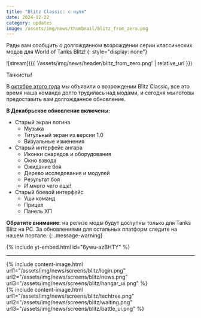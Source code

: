 ```yaml
---
title: "Blitz Classic: с нуля"
date: 2024-12-22
category: updates
image: /assets/img/news/thumbnail/blitz_from_zero.png
---
```


Рады вам сообщить о долгожданном возрождении серии классических модов для World of Tanks Blitz!
{: style="display: none"}

![stream]({{ '/assets/img/news/header/blitz_from_zero.png' | relative_url }})

Танкисты!

В [октябре этого года](https://www.youtube.com/watch?v=OMU3C5f6hQ8) мы объявили о возрождении Blitz Classic, все это время наша команда долго трудилась над модами, и сегодня мы готовы предоставить вам долгожданное обновление.

**В Декабрьское обновление включены:**
- Старый экран логина
    - Музыка
    - Титульный экран из версии 1.0
    - Визуальные изменения
- Cтарый интерфейс ангара
    - Иконки снарядов и оборудования
    - Окно взвода
    - Ожидание боя
    - Дерево исследования и модулей
    - Результат боя
    - *И много чего еще!*
- Старый боевой интерфейс
    - Уши команд
    - Прицел
    - Панель ХП

**Обратите внимание**: на релизе моды будут доступны только для Tanks Blitz на PC. За обновлениями для остальных платформ следите на нашем портале.
{: .message-warning}

{% include yt-embed.html id="6ywu-azBHTY" %}

---

{% include content-image.html url1="/assets/img/news/screens/blitz/login.png" url2="/assets/img/news/screens/blitz/news.png" url3="/assets/img/news/screens/blitz/hangar_ui.png" %}
<br>
{% include content-image.html url1="/assets/img/news/screens/blitz/techtree.png" url2="/assets/img/news/screens/blitz/waiting.png" url3="/assets/img/news/screens/blitz/battle_ui.png" %}